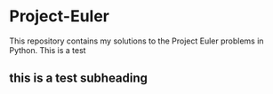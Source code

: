 # Project-Euler
This repository contains my solutions to the Project Euler problems in Python. 
This is a test 

## this is a test subheading 
